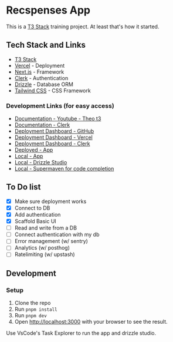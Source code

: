 # Recspenses App

This is a [T3 Stack](https://create.t3.gg/) training project. At least that's how it started.

## Tech Stack and Links

- [T3 Stack](https://create.t3.gg/)
- [Vercel](https://vercel.com) - Deployment
- [Next.js](https://nextjs.org) - Framework
- [Clerk](https://clerk.com) - Authentication
- [Drizzle](https://orm.drizzle.team) - Database ORM
- [Tailwind CSS](https://tailwindcss.com) - CSS Framework

### Development Links (for easy access)

- [Documentation - Youtube - Theo t3](https://www.youtube.com/watch?v=d5x0JCZbAJs)
- [Documentation - Clerk](https://clerk.com/docs/quickstarts/nextjs)
- [Deployment Dashboard - GitHub](https://github.com/iosifv/recspenses)
- [Deployment Dashboard - Vercel](https://vercel.com/iosifs-projects-fc6671c4/recspenses/2ySVBdG28NPG8yaAAf8uAm6ig4Ut)
- [Deployment Dashboard - Clerk](https://dashboard.clerk.com/apps/app_2mLIvcMUGIPL5UVkyIwSiLkgFOi/instances/ins_2mLIvY2tu01h3OJw32AeWsb2byy)
- [Deployed - App](https://recspenses.vercel.app/)
- [Local - App](http://localhost:3000/)
- [Local - Drizzle Studio](https://local.drizzle.studio/)
- [Local - Supermaven for code completion](https://supermaven.com/pricing)

## To Do list

- [x] Make sure deployment works
- [x] Connect to DB
- [x] Add authentication
- [x] Scaffold Basic UI
- [ ] Read and write from a DB
- [ ] Connect authentication with my db
- [ ] Error management (w/ sentry)
- [ ] Analytics (w/ posthog)
- [ ] Ratelimiting (w/ upstash)

## Development

### Setup

1. Clone the repo
2. Run `pnpm install`
3. Run `pnpm dev`
4. Open [http://localhost:3000](http://localhost:3000) with your browser to see the result.

Use VsCode's Task Explorer to run the app and drizzle studio.
